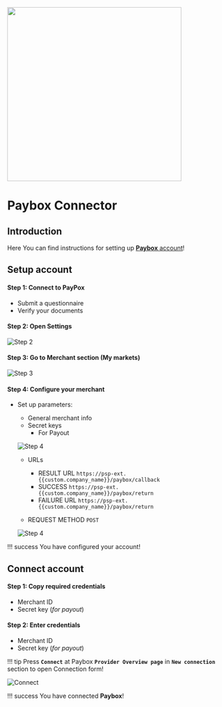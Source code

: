 <img src="https://static.openfintech.io/payment_providers/paybox/logo.svg?w=400" width="400px" >

# Paybox Connector

## Introduction

Here You can find  instructions for setting up  [**Paybox** account](https://my.paybox.money/)!

## Setup account

#### Step 1: Connect to PayPox 

-  Submit a questionnaire
-  Verify your documents

#### Step 2: Open Settings

![Step 2](images/paybox-step1.png)

#### Step 3: Go to Merchant section (My markets)

![Step 3](images/paybox-step3.png)



#### Step 4: Configure your merchant

- Set up parameters:
    -  General merchant info
    -  Secret keys
        - For Payout

    ![Step 4](images/paybox-step4.png)

    -  URLs
        - RESULT URL    ```https://psp-ext.{{custom.company_name}}/paybox/callback```
        - SUCCESS ```https://psp-ext.{{custom.company_name}}/paybox/return```
        - FAILURE URL ```https://psp-ext.{{custom.company_name}}/paybox/return```
        
        
    -  REQUEST METHOD ```POST```
    
    ![Step 4](images/paybox-step5.png)

!!! success
    You have configured your account!
    
## Connect account

#### Step 1: Copy required credentials

-  Merchant ID
-  Secret key (_for payout_)

#### Step 2: Enter credentials

-  Merchant ID
-  Secret key (_for payout_)


!!! tip
    Press **`Connect`** at Paybox **`Provider Overview page`** in **`New connection`** section to open Connection form!



![Connect](images/paybox_connect.png)


!!! success
    You have connected **Paybox**!